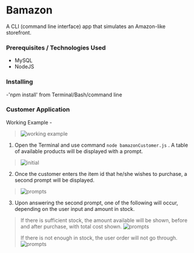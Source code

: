 # Bamazon

A CLI (command line interface) app that simulates an Amazon-like storefront.

### Prerequisites / Technologies Used

- MySQL
- NodeJS

### Installing

-'npm install' from Terminal/Bash/command line

### Customer Application

Working Example -
>![working example](https://github.com/jamie-jessi/Bamazon/blob/master/images/hqgif.gif)

1. Open the Terminal and use command `node bamazonCustomer.js` . A table of available products will be displayed with a prompt.
>![initial](https://github.com/jamie-jessi/Bamazon/blob/master/images/start.png)

2. Once the customer enters the item id that he/she wishes to purchase, a second prompt will be displayed. 
>![prompts](https://github.com/jamie-jessi/Bamazon/blob/master/images/userPrompts.png)

3. Upon answering the second prompt, one of the following will occur, depending on the user input and amount in stock.
>
>If there is sufficient stock, the amount available will be shown, before and after purchase, with total cost shown.
>![prompts](https://github.com/jamie-jessi/Bamazon/blob/master/images/purchaseGo.png)
>
>If there is not enough in stock, the user order will not go through.
>![prompts](https://github.com/jamie-jessi/Bamazon/blob/master/images/purchaseNo.png)